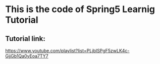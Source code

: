 # This is the code of Spring5 Learnig Tutorial
## Tutorial link:

https://www.youtube.com/playlist?list=PLjbISPgF5zwLK4c-GjjGb1Qa0yEoa7TY7


